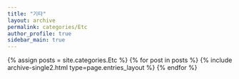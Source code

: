 ```yaml
---
title: "기타"
layout: archive
permalink: categories/Etc
author_profile: true
sidebar_main: true
---
```



{% assign posts = site.categories.Etc %}
{% for post in posts %} {% include archive-single2.html type=page.entries_layout %} {% endfor %}
